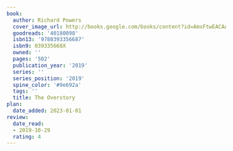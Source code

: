 ```yaml
---
book:
  author: Richard Powers
  cover_image_url: http://books.google.com/books/content?id=AmxFtwEACAAJ&printsec=frontcover&img=1&zoom=1&source=gbs_api
  goodreads: '40180098'
  isbn13: '9780393356687'
  isbn9: 039335668X
  owned: ''
  pages: '502'
  publication_year: '2019'
  series: ''
  series_position: '2019'
  spine_color: '#9e692a'
  tags: ''
  title: The Overstory
plan:
  date_added: 2023-01-01
review:
  date_read:
  - 2019-10-29
  rating: 4
---
```

